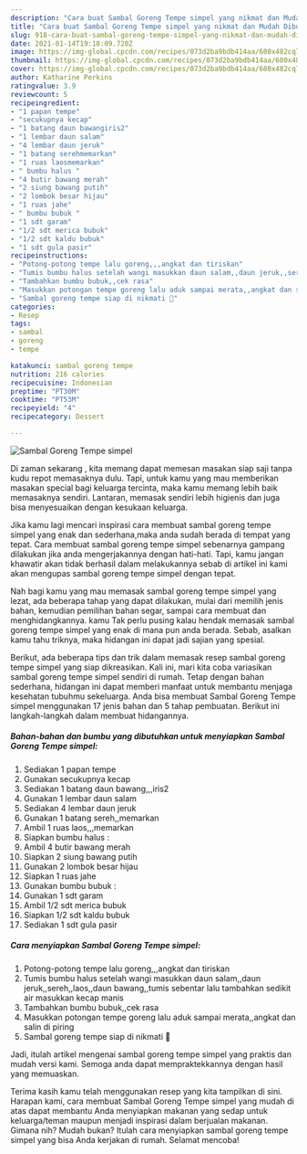 ```yaml
---
description: "Cara buat Sambal Goreng Tempe simpel yang nikmat dan Mudah Dibuat"
title: "Cara buat Sambal Goreng Tempe simpel yang nikmat dan Mudah Dibuat"
slug: 918-cara-buat-sambal-goreng-tempe-simpel-yang-nikmat-dan-mudah-dibuat
date: 2021-01-14T19:18:09.720Z
image: https://img-global.cpcdn.com/recipes/073d2ba9bdb414aa/680x482cq70/sambal-goreng-tempe-simpel-foto-resep-utama.jpg
thumbnail: https://img-global.cpcdn.com/recipes/073d2ba9bdb414aa/680x482cq70/sambal-goreng-tempe-simpel-foto-resep-utama.jpg
cover: https://img-global.cpcdn.com/recipes/073d2ba9bdb414aa/680x482cq70/sambal-goreng-tempe-simpel-foto-resep-utama.jpg
author: Katharine Perkins
ratingvalue: 3.9
reviewcount: 5
recipeingredient:
- "1 papan tempe"
- "secukupnya kecap"
- "1 batang daun bawangiris2"
- "1 lembar daun salam"
- "4 lembar daun jeruk"
- "1 batang serehmemarkan"
- "1 ruas laosmemarkan"
- " bumbu halus "
- "4 butir bawang merah"
- "2 siung bawang putih"
- "2 lombok besar hijau"
- "1 ruas jahe"
- " bumbu bubuk "
- "1 sdt garam"
- "1/2 sdt merica bubuk"
- "1/2 sdt kaldu bubuk"
- "1 sdt gula pasir"
recipeinstructions:
- "Potong-potong tempe lalu goreng,,,angkat dan tiriskan"
- "Tumis bumbu halus setelah wangi masukkan daun salam,,daun jeruk,,sereh,,laos,,daun bawang,,tumis sebentar lalu tambahkan sedikit air masukkan kecap manis"
- "Tambahkan bumbu bubuk,,cek rasa"
- "Masukkan potongan tempe goreng lalu aduk sampai merata,,angkat dan salin di piring"
- "Sambal goreng tempe siap di nikmati 🤗"
categories:
- Resep
tags:
- sambal
- goreng
- tempe

katakunci: sambal goreng tempe 
nutrition: 216 calories
recipecuisine: Indonesian
preptime: "PT30M"
cooktime: "PT53M"
recipeyield: "4"
recipecategory: Dessert

---
```



![Sambal Goreng Tempe simpel](https://img-global.cpcdn.com/recipes/073d2ba9bdb414aa/680x482cq70/sambal-goreng-tempe-simpel-foto-resep-utama.jpg)

Di zaman  sekarang , kita memang dapat memesan masakan siap saji tanpa kudu repot memasaknya dulu. Tapi, untuk kamu yang mau memberikan masakan special bagi keluarga tercinta, maka kamu memang lebih baik memasaknya sendiri. Lantaran, memasak sendiri lebih higienis dan juga bisa menyesuaikan dengan kesukaan keluarga.

Jika kamu lagi mencari inspirasi cara membuat sambal goreng tempe simpel yang enak dan sederhana,maka anda sudah berada di tempat yang tepat. Cara membuat sambal goreng tempe simpel  sebenarnya gampang dilakukan jika anda mengerjakannya dengan hati-hati. Tapi, kamu jangan khawatir akan tidak berhasil dalam melakukannya 
sebab di artikel ini kami akan mengupas sambal goreng tempe simpel dengan tepat.  



Nah bagi kamu yang mau memasak sambal goreng tempe simpel yang lezat, ada beberapa tahap yang dapat dilakukan, mulai dari memilih jenis bahan, kemudian pemilihan bahan segar, sampai cara membuat dan menghidangkannya. kamu Tak perlu pusing kalau hendak memasak sambal goreng tempe simpel yang enak di mana pun anda berada. Sebab, asalkan kamu  tahu triknya, maka hidangan ini dapat jadi sajian yang spesial.

Berikut, ada beberapa tips dan trik dalam memasak resep sambal goreng tempe simpel yang siap dikreasikan. Kali ini, mari kita coba variasikan sambal goreng tempe simpel sendiri di rumah. Tetap dengan bahan sederhana, hidangan ini dapat memberi manfaat untuk membantu menjaga kesehatan tubuhmu sekeluarga. Anda bisa membuat Sambal Goreng Tempe simpel menggunakan 17 jenis bahan dan 5 tahap pembuatan. Berikut ini langkah-langkah dalam membuat hidangannya.

<!--inarticleads1-->

##### Bahan-bahan dan bumbu yang dibutuhkan untuk menyiapkan Sambal Goreng Tempe simpel:

1. Sediakan 1 papan tempe
1. Gunakan secukupnya kecap
1. Sediakan 1 batang daun bawang,,,iris2
1. Gunakan 1 lembar daun salam
1. Sediakan 4 lembar daun jeruk
1. Gunakan 1 batang sereh,,memarkan
1. Ambil 1 ruas laos,,,memarkan
1. Siapkan  bumbu halus :
1. Ambil 4 butir bawang merah
1. Siapkan 2 siung bawang putih
1. Gunakan 2 lombok besar hijau
1. Siapkan 1 ruas jahe
1. Gunakan  bumbu bubuk :
1. Gunakan 1 sdt garam
1. Ambil 1/2 sdt merica bubuk
1. Siapkan 1/2 sdt kaldu bubuk
1. Sediakan 1 sdt gula pasir




<!--inarticleads2-->

##### Cara menyiapkan Sambal Goreng Tempe simpel:

1. Potong-potong tempe lalu goreng,,,angkat dan tiriskan
1. Tumis bumbu halus setelah wangi masukkan daun salam,,daun jeruk,,sereh,,laos,,daun bawang,,tumis sebentar lalu tambahkan sedikit air masukkan kecap manis
1. Tambahkan bumbu bubuk,,cek rasa
1. Masukkan potongan tempe goreng lalu aduk sampai merata,,angkat dan salin di piring
1. Sambal goreng tempe siap di nikmati 🤗




Jadi, itulah artikel mengenai  sambal goreng tempe simpel  yang praktis dan mudah versi kami. Semoga anda dapat mempraktekkannya dengan hasil yang memuaskan. 

Terima kasih kamu telah menggunakan resep yang kita tampilkan di sini. Harapan kami, cara membuat  Sambal Goreng Tempe simpel yang mudah di atas dapat membantu Anda menyiapkan makanan yang sedap untuk keluarga/teman maupun menjadi inspirasi dalam berjualan makanan. Gimana nih? Mudah bukan? Itulah cara menyiapkan sambal goreng tempe simpel yang bisa Anda kerjakan di rumah. Selamat mencoba!

